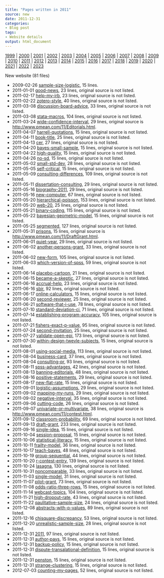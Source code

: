 ```yaml
---
title: "Pages written in 2011"
source: new
date: 2011-12-31
categories:
- Blog post
tags:
- Website details
output: html_document
---
```

 
[1999](http://new.pmean.com/1999/) | [2000](http://new.pmean.com/2000/) | [2001](http://new.pmean.com/2001/) | [2002](http://new.pmean.com/2002/) | [2003](http://new.pmean.com/2003/) | [2004](http://new.pmean.com/2004/) | [2005](http://new.pmean.com/2005/) | [2006](http://new.pmean.com/2006/) | [2007](http://new.pmean.com/2007/) | [2008](http://new.pmean.com/2008/) | [2009](http://new.pmean.com/2009/) | [2010](http://new.pmean.com/2010/) | [2011](http://new.pmean.com/2011/) | [2012](http://new.pmean.com/2012/) | [2013](http://new.pmean.com/2013/) | [2014](http://new.pmean.com/2014/) | [2015](http://new.pmean.com/2015/) | [2016](http://new.pmean.com/2016/) | [2017](http://new.pmean.com/2017/) | [2018](http://new.pmean.com/2018/) | [2019](http://new.pmean.com/2019/) | [2020](http://new.pmean.com/2020/) | [2021](http://new.pmean.com/2021/) | [2022](http://new.pmean.com/2022/) | [2023](http://new.pmean.com/2023/)
 
New website (81 files)
 
+ 2009-02-26 [sample-size-logistic](http://new.pmean.com/sample-size-logistic/),  15 lines.  
+ 2011-01-01 [good-news](http://new.pmean.com/good-news/),  23 lines, original source is not listed.  
+ 2011-02-17 [help-my-irb](http://new.pmean.com/help-my-irb/),  23 lines, original source is not listed.  
+ 2011-02-22 [zotero-style](http://new.pmean.com/zotero-style/),  40 lines, original source is not listed.  
+ 2011-03-08 [discussion-board-advice](http://new.pmean.com/discussion-board-advice/),  33 lines, original source is not listed.  
+ 2011-03-08 [stata-macros](http://new.pmean.com/stata-macros/),  104 lines, original source is not listed.  
+ 2011-03-24 [wide-confidence-interval](http://new.pmean.com/wide-confidence-interval/),  29 lines, original source is http://www.pmean.com/11/Editorials.html.  
+ 2011-04-07 [harrell-quotations](http://new.pmean.com/harrell-quotations/),  15 lines, original source is not listed.  
+ 2011-04-11 [book-title](http://new.pmean.com/book-title/),  25 lines, original source is not listed.  
+ 2011-04-13 [cer](http://new.pmean.com/cer/),  27 lines, original source is not listed.  
+ 2011-04-20 [bayes-small-sample](http://new.pmean.com/bayes-small-sample/),  15 lines, original source is not listed.  
+ 2011-04-22 [high-quality](http://new.pmean.com/high-quality/),  15 lines, original source is not listed.  
+ 2011-04-26 [no-sd](http://new.pmean.com/no-sd/),  15 lines, original source is not listed.  
+ 2011-05-02 [small-std-dev](http://new.pmean.com/small-std-dev/),  28 lines, original source is not listed.  
+ 2011-05-05 [self-critical](http://new.pmean.com/self-critical/),  15 lines, original source is not listed.  
+ 2011-05-09 [consulting-differences](http://new.pmean.com/consulting-differences/),  109 lines, original source is not listed.  
+ 2011-05-11 [dissertation-consulting](http://new.pmean.com/dissertation-consulting/),  29 lines, original source is not listed.  
+ 2011-05-16 [biography-2011](http://new.pmean.com/biography-2011/),  29 lines, original source is not listed.  
+ 2011-05-16 [new-computer](http://new.pmean.com/new-computer/),  67 lines, original source is not listed.  
+ 2011-05-20 [hierarchical-poisson](http://new.pmean.com/hierarchical-poisson/),  153 lines, original source is not listed.  
+ 2011-05-20 [web-20](http://new.pmean.com/web-20/),  25 lines, original source is not listed.  
+ 2011-05-21 [binary-coding](http://new.pmean.com/binary-coding/),  115 lines, original source is not listed.  
+ 2011-05-22 [bayesian-geometric-model](http://new.pmean.com/bayesian-geometric-model/),  15 lines, original source is not listed.  
+ 2011-05-25 [segmented](http://new.pmean.com/segmented/),  127 lines, original source is not listed.  
+ 2011-05-31 [prisons](http://new.pmean.com/prisons/),  15 lines, original source is http://www.pmean.com/11/DraftGrant.html.  
+ 2011-06-01 [quiet-year](http://new.pmean.com/quiet-year/),  29 lines, original source is not listed.  
+ 2011-06-02 [another-persons-grant](http://new.pmean.com/another-persons-grant/),  33 lines, original source is not listed.  
+ 2011-06-02 [new-form](http://new.pmean.com/new-form/),  105 lines, original source is not listed.  
+ 2011-06-03 [which-version-of-spss](http://new.pmean.com/which-version-of-spss/),  59 lines, original source is not listed.  
+ 2011-06-14 [placebo-cartoon](http://new.pmean.com/placebo-cartoon/),  21 lines, original source is not listed.  
+ 2011-06-15 [became-a-skeptic](http://new.pmean.com/became-a-skeptic/),  27 lines, original source is not listed.  
+ 2011-06-16 [accrual-help](http://new.pmean.com/accrual-help/),  23 lines, original source is not listed.  
+ 2011-06-16 [sbir](http://new.pmean.com/sbir/),  92 lines, original source is not listed.  
+ 2011-06-17 [online-calculators](http://new.pmean.com/online-calculators/),  15 lines, original source is not listed.  
+ 2011-06-20 [second-reviewer](http://new.pmean.com/second-reviewer/),  25 lines, original source is not listed.  
+ 2011-06-21 [software-that-i-use](http://new.pmean.com/software-that-i-use/),  78 lines, original source is not listed.  
+ 2011-07-10 [standard-deviation-ci](http://new.pmean.com/standard-deviation-ci/),  71 lines, original source is not listed.  
+ 2011-07-14 [establishing-program-accuracy](http://new.pmean.com/establishing-program-accuracy/),  105 lines, original source is not listed.  
+ 2011-07-21 [fishers-exact-p-value](http://new.pmean.com/fishers-exact-p-value/),  95 lines, original source is not listed.  
+ 2011-07-24 [second-invitation](http://new.pmean.com/second-invitation/),  25 lines, original source is not listed.  
+ 2011-07-27 [validate-open-epi](http://new.pmean.com/validate-open-epi/),  173 lines, original source is not listed.  
+ 2011-07-30 [within-design-twevle-subjects](http://new.pmean.com/within-design-twevle-subjects/),  15 lines, original source is not listed.  
+ 2011-08-01 [using-social-media](http://new.pmean.com/using-social-media/),  113 lines, original source is not listed.  
+ 2011-08-04 [business-card](http://new.pmean.com/business-card/),  37 lines, original source is not listed.  
+ 2011-08-04 [consulting-pr](http://new.pmean.com/consulting-pr/),  93 lines, original source is not listed.  
+ 2011-08-11 [spss-advantages](http://new.pmean.com/spss-advantages/),  42 lines, original source is not listed.  
+ 2011-08-13 [banning-editorials](http://new.pmean.com/banning-editorials/),  48 lines, original source is not listed.  
+ 2011-08-16 [positive-statements](http://new.pmean.com/positive-statements/),  29 lines, original source is not listed.  
+ 2011-08-17 [new-flat-rate](http://new.pmean.com/new-flat-rate/),  15 lines, original source is not listed.  
+ 2011-09-01 [logistic-assumptions](http://new.pmean.com/logistic-assumptions/),  29 lines, original source is not listed.  
+ 2011-09-02 [mapping-my-runs](http://new.pmean.com/mapping-my-runs/),  29 lines, original source is not listed.  
+ 2011-09-02 [negative-interval](http://new.pmean.com/negative-interval/),  35 lines, original source is not listed.  
+ 2011-09-06 [cutting-code](http://new.pmean.com/cutting-code/),  26 lines, original source is not listed.  
+ 2011-09-07 [univariate-or-multivariate](http://new.pmean.com/univariate-or-multivariate/),  38 lines, original source is http://www.pmean.com/11/contest.html.  
+ 2011-09-12 [classroom-probability](http://new.pmean.com/classroom-probability/),  69 lines, original source is not listed.  
+ 2011-09-13 [draft-grant](http://new.pmean.com/draft-grant/),  233 lines, original source is not listed.  
+ 2011-09-16 [single-idea](http://new.pmean.com/single-idea/),  15 lines, original source is not listed.  
+ 2011-10-04 [session-proposal](http://new.pmean.com/session-proposal/),  15 lines, original source is not listed.  
+ 2011-10-06 [statistical-literacy](http://new.pmean.com/statistical-literacy/),  15 lines, original source is not listed.  
+ 2011-10-11 [frailty-model](http://new.pmean.com/frailty-model/),  36 lines, original source is not listed.  
+ 2011-10-17 [teach-bayes](http://new.pmean.com/teach-bayes/),  48 lines, original source is not listed.  
+ 2011-10-19 [group-sequential](http://new.pmean.com/group-sequential/),  44 lines, original source is not listed.  
+ 2011-10-20 [r-contest-entry](http://new.pmean.com/r-contest-entry/),  139 lines, original source is not listed.  
+ 2011-10-24 [lasagna](http://new.pmean.com/lasagna/),  130 lines, original source is not listed.  
+ 2011-10-31 [noncomparable](http://new.pmean.com/noncomparable/),  33 lines, original source is not listed.  
+ 2011-11-03 [single-model](http://new.pmean.com/single-model/),  31 lines, original source is not listed.  
+ 2011-11-07 [pilot-grant](http://new.pmean.com/pilot-grant/),  73 lines, original source is not listed.  
+ 2011-11-08 [odds-ratio-three-rows](http://new.pmean.com/odds-ratio-three-rows/),  15 lines, original source is not listed.  
+ 2011-11-14 [webcast-topics](http://new.pmean.com/webcast-topics/),  104 lines, original source is not listed.  
+ 2011-11-21 [high-dropout-rate](http://new.pmean.com/high-dropout-rate/),  43 lines, original source is not listed.  
+ 2011-11-22 [qaulitative-sample-size](http://new.pmean.com/qaulitative-sample-size/),  24 lines, original source is not listed.  
+ 2011-12-08 [abstracts-with-p-values](http://new.pmean.com/abstracts-with-p-values/),  89 lines, original source is not listed.  
+ 2011-12-16 [chisquare-discrepancy](http://new.pmean.com/chisquare-discrepancy/),  53 lines, original source is not listed.  
+ 2011-12-20 [unrealistic-sample-size](http://new.pmean.com/unrealistic-sample-size/),  28 lines, original source is not listed.  
+ 2011-12-31 [2011](http://new.pmean.com/2011/),  97 lines, original source is not listed.  
+ 2011-12-31 [author-pays](http://new.pmean.com/author-pays/),  15 lines, original source is not listed.  
+ 2011-12-31 [backup-policy](http://new.pmean.com/backup-policy/),  15 lines, original source is not listed.  
+ 2011-12-31 [dispute-transalational-definition](http://new.pmean.com/dispute-transalational-definition/),  15 lines, original source is not listed.  
+ 2011-12-31 [penston](http://new.pmean.com/penston/),  15 lines, original source is not listed.  
+ 2011-12-31 [strange-clustering](http://new.pmean.com/strange-clustering/),  15 lines, original source is not listed.  
+ 2012-07-03 [counting-my-pages](http://new.pmean.com/counting-my-pages/),  52 lines, original source is not listed.
 
